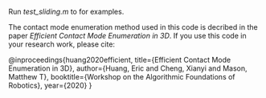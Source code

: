 Run *test_sliding.m* to for examples.

The contact mode enumeration method used in this code is decribed in the paper *Efficient Contact Mode Enumeration in 3D*. 
If you use this code in your research work, please cite:

@inproceedings{huang2020efficient,
  title={Efficient Contact Mode Enumeration in 3D},
  author={Huang, Eric and Cheng, Xianyi and Mason, Matthew T},
  booktitle={Workshop on the Algorithmic Foundations of Robotics},
  year={2020}
}
